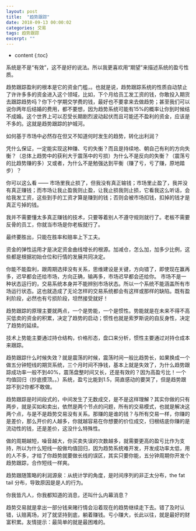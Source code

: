 ```yaml
---
layout: post
title:  "趋势跟踪"
date: 2018-09-13 00:00:02
categories: 交易
tags: 趋势跟踪
excerpt: ""
---
```


* content
{:toc}


系统是不是“有效”，这不是好的说法。所以我更喜欢用“期望”来描述系统的盈亏性质。

趋势跟踪盈利的根本是它的资金门槛，。也就是说，趋势跟踪系统的性质自动禁止了许许多多的资金进入这个领域，比如，下个月给员工发工资的钱，你敢投入期货去跟踪趋势吗？你下个学期交学费的钱，最好也不要拿来去做趋势；甚至我们可以说你两年后结婚的费用，都不要想，因为趋势系统可能有15%的概率让你到时候结不成婚。这个世界上可以忍受长期剧烈波动起伏而且可能还不盈利的资金，应该是不多的。这就是趋势跟踪的护城河。

如何基于市场中必然存在但又不知道何时发生的趋势，转化出利润？

凭什么保证，一定能实现这种赚、亏的失衡？而且是持续地、朝自己有利的方向失衡？（总体上趋势中的获利大于震荡中的亏损）为什么不是反向的失衡？（震荡亏的比趋势赚的多）又或者，为什么不是勉强达到平衡（赚了亏，亏了赚，原地踏步）？

你可以这么看 —— 市场里我止损了，但我没有真正输钱；市场里止盈了，我并没有真正赚钱；而市场让我止盈我则止盈，让我止损我则止损，它看我这么听话，会给我发工资，这些到手的工资才算是赚到的钱；否则会被市场扣钱，扣掉的钱才是真正亏掉的钱。

我并不需要懂太多真正赚钱的技术，只要等着别人不遵守规则就行了。老板不需要反骨的员工，你就当市场是你老板就行了。

最终要胜出，只能在胜率和赔率上下工夫。

资金的弹性运用才是决定资金曲线增长的根源。加减仓，怎么加，加多少比例，这些都是根据初始仓位和行情的发展共同决定。

你能不能盈利，跟周期选择没有关系，思维建设是关键，方向错了，即使现在赢再多，迟早都会还给市场，方向正确，输再多，市场迟早都会还给你。  市场不是一种状态运行的，交易系统本身并不能辨别市场状态。所以一个系统不能涵盖所有市场运行状态。这也就造成了无论怎样的交易系统都会有这样或那样的缺陷。既有盈利阶段，必然也有亏损阶段，坦然接受就好！

趋势跟踪的原理主要就两点，一个是势能，一个是惯性。势能就是在未来不得不高买低卖的资金的积累，决定了趋势的启动；惯性也就是索罗斯说的自反身性，决定了趋势的延续。

技术上势能主要通过持仓结构，价格形态，盘口来分析，惯性主要通过对持仓成本来跟踪。

趋势跟踪什么时候失效？就是震荡的时候，震荡时间一般比趋势长，如果换成一个做五分钟短线的期货系统，三个月时间不挣钱，基本上就是失效了，为什么趋势跟踪成功率一般不到40%，震荡盘整时间又长，还是有效的？因为高盈亏比！一个均值回归（抄底摸顶。。）系统，盈亏比能到1.5，简直感动的要哭了，但是趋势跟踪不到2你都不敢做。

趋势跟踪是时间段式的，中间发生了无数成交，是不是这样理解？其实你做的只有两步，就是买如和卖出，依然是两个节点的问题，所有的交易模式，也就是解决这两个点，与是不是趋势交易没有关系。那赚的是谁的钱？与所有交易一样，你赚的是差价，那么开价的人越多，你就越容易在你想要的价位成交，归根结底你赚的是流动性的钱，还是差价，这没什么特殊性。

做的周期越短，噪音越大，你买卖失误的次数越多，就需要更高的盈亏比作为支持，所以为什么短线一般做均值回归，因为趋势系统难开发，开发成功率太低，用的人不多，才给了你趋势就要做长线的误区，其实只要你能，五分钟周期你开发个趋势跟踪，合作短线一样爽。

趋势跟随策略的利润源泉：从统计学的角度，是时间序列的非正太分布，the fat tail 分布，导致原因是是人的行为。

你我皆凡人，你我都知道的消息，还叫什么内幕消息？

趋势交易就是拿出一部分钱来赌行情会沿着现在的趋势继续走下去。错了及时认错，认赔离场，对了就坚持到底，躺着赚钱。亏小赚大，长此以往，就是最好的财富积累。友情提示：最简单的就是最困难的。

